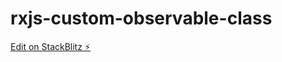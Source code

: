 # rxjs-custom-observable-class

[Edit on StackBlitz ⚡️](https://stackblitz.com/edit/rxjs-custom-observable-class)